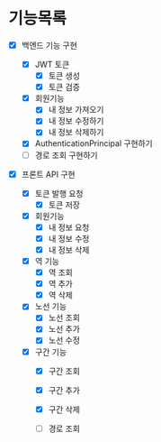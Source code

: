 # 기능목록

- [x] 백엔드 기능 구현

  - [x] JWT 토큰
    - [x] 토큰 생성
    - [x] 토큰 검증
  - [x] 회원기능
    - [x] 내 정보 가져오기
    - [x] 내 정보 수정하기
    - [x] 내 정보 삭제하기
  - [x] AuthenticationPrincipal 구현하기
  - [ ] 경로 조회 구현하기

- [x] 프론트 API 구현

  - [x] 토큰 발행 요청
    - [x] 토큰 저장
  - [x] 회원기능
    - [x] 내 정보 요청
    - [x] 내 정보 수정
    - [x] 내 정보 삭제
  - [x] 역 기능
    - [x] 역 조회
    - [x] 역 추가
    - [x] 역 삭제
  - [x] 노선 기능
    - [x] 노선 조회
    - [x] 노선 추가
    - [x] 노선 수정
  - [x] 구간 기능
    - [x] 구간 조회
    - [x] 구간 추가
    - [x] 구간 삭제
    - [ ] 경로 조회

  